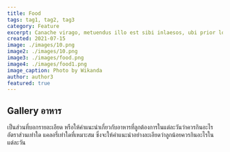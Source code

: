 ```yaml
---
title: Food
tags: tag1, tag2, tag3
category: Feature
excerpt: Canache virago, metuendus illo est sibi inlaesos, ubi prior loca coniuge, illi pro. Vincere ferociaarva.
created: 2021-07-15
image: ./images/10.png
image2: ./images/10.png
image3: ./images/food.png
image4: ./images/food1.png
image_caption: Photo by Wikanda
author: author3
featured: true
---
```


## Gallery อาหาร

เป็นส่วนที่บอกรายละเอียด หรือให้คำแนะนำเกี่ยวกับอาหารที่ลูกต้องการในแต่ละวันว่าควรกินอะไร อัตราส่วนเท่าใด แคลอรี่เท่าใดที่เหมาะสม ซึ่งจะให้คำแนะนำอย่างละเอียดว่าลูกน้อยควรกินอะไรในแต่ละวัน 